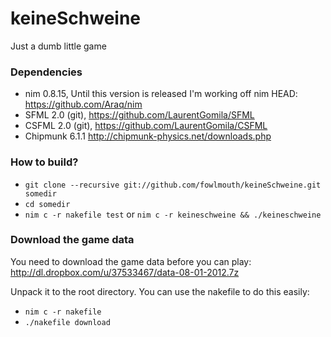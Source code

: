 keineSchweine
========================
Just a dumb little game

### Dependencies

* nim 0.8.15, Until this version is released I'm working off nim HEAD: https://github.com/Araq/nim
* SFML 2.0 (git), https://github.com/LaurentGomila/SFML
* CSFML 2.0 (git), https://github.com/LaurentGomila/CSFML
* Chipmunk 6.1.1 http://chipmunk-physics.net/downloads.php

### How to build?

* `git clone --recursive git://github.com/fowlmouth/keineSchweine.git somedir`
* `cd somedir`
*  `nim c -r nakefile test` or `nim c -r keineschweine && ./keineschweine`

### Download the game data

You need to download the game data before you can play:
http://dl.dropbox.com/u/37533467/data-08-01-2012.7z

Unpack it to the root directory. You can use the nakefile to do this easily: 

* `nim c -r nakefile`
* `./nakefile download`
